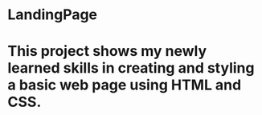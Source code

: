 # LandingPage

# This project shows my newly learned skills in creating and styling a basic web page using HTML and CSS.